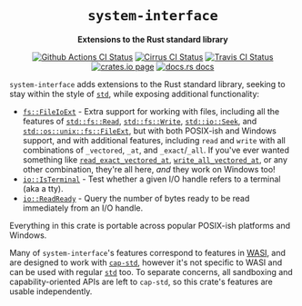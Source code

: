 <div align="center">
  <h1><code>system-interface</code></h1>

  <p>
    <strong>Extensions to the Rust standard library</strong>
  </p>

  <p>
    <a href="https://github.com/sunfishcode/system-interface/actions?query=workflow%3ACI"><img src="https://github.com/sunfishcode/system-interface/workflows/CI/badge.svg" alt="Github Actions CI Status" /></a>
    <a href="https://cirrus-ci.com/github/sunfishcode/system-interface"><img src="https://api.cirrus-ci.com/github/sunfishcode/system-interface.svg" alt="Cirrus CI Status" /></a>
    <a href="https://travis-ci.com/sunfishcode/cap-std"><img src="https://travis-ci.com/sunfishcode/cap-std.svg?branch=main" alt="Travis CI Status" /></a>
    <a href="https://crates.io/crates/system-interface"><img src="https://img.shields.io/crates/v/system-interface.svg" alt="crates.io page" /></a>
    <a href="https://docs.rs/system-interface"><img src="https://docs.rs/system-interface/badge.svg" alt="docs.rs docs" /></a>
  </p>
</div>

`system-interface` adds extensions to the Rust standard library, seeking to
stay within the style of [`std`], while exposing additional functionality:

  - [`fs::FileIoExt`] - Extra support for working with files, including
    all the features of [`std::fs::Read`], [`std::fs::Write`],
    [`std::io::Seek`], and [`std::os::unix::fs::FileExt`], but with both
    POSIX-ish and Windows support, and with additional features, including
    `read` and `write` with all combinations of `_vectored`, `_at`, and
    `_exact`/`_all`. If you've ever wanted something like
    [`read_exact_vectored_at`], [`write_all_vectored_at`], or any other
    combination, they're all here, *and* they work on Windows too!
  - [`io::IsTerminal`] - Test whether a given I/O handle refers to a terminal
    (aka a tty).
  - [`io::ReadReady`] - Query the number of bytes ready to be read immediately
    from an I/O handle.

Everything in this crate is portable across popular POSIX-ish platforms and
Windows.

Many of `system-interface`'s features correspond to features in [WASI], and are
designed to work with [`cap-std`], however it's not specific to WASI and can be
used with regular [`std`] too. To separate concerns, all sandboxing and
capability-oriented APIs are left to `cap-std`, so this crate's features are
usable independently.

[`std`]: https://doc.rust-lang.org/std/
[`cap-std`]: https://crates.io/crates/cap-std
[WASI]: https://github.com/WebAssembly/WASI/
[`fs::FileIoExt`]: https://docs.rs/system-interface/latest/system-interface/fs/trait.FileIoExt.html
[`io::IsTerminal`]: https://docs.rs/system-interface/latest/system-interface/io/trait.IsTerminal.html
[`io::ReadReady`]: https://docs.rs/system-interface/latest/system-interface/io/trait.ReadReady.html
[`std::fs::Read`]: https://doc.rust-lang.org/std/io/trait.Read.html
[`std::fs::Write`]: https://doc.rust-lang.org/std/io/trait.Write.html
[`std::io::Seek`]: https://doc.rust-lang.org/std/io/trait.Seek.html
[`std::os::unix::fs::FileExt`]: https://doc.rust-lang.org/std/os/unix/fs/trait.FileExt.html
[`read_exact_vectored_at`]: https://docs.rs/system-interface/latest/system-interface/fs/trait.FileIoExt.html#tymethod.read_exact_vectored_at
[`write_all_vectored_at`]: https://docs.rs/system-interface/latest/system-interface/fs/trait.FileIoExt.html#tymethod.write_all_vectored_at
